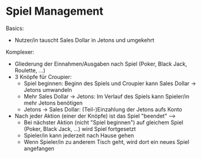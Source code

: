 # Spiel Management
Basics:
- Nutzer/in tauscht Sales Dollar in Jetons und umgekehrt

Komplexer:
- Gliederung der Einnahmen/Ausgaben nach Spiel (Poker, Black Jack, Roulette, ...)
- 3 Knöpfe für Croupier:
    - Spiel beginnen: Beginn des Spiels und Croupier kann Sales Dollar -> Jetons umwandeln
    - Mehr Sales Dollar -> Jetons: Im Verlauf des Spiels kann Spieler/in mehr Jetons benötigen
    - Jetons -> Sales Dollar: (Teil-)Einzahlung der Jetons aufs Konto
- Nach jeder Aktion (einer der Knöpfe) ist das Spiel "beendet" -->
    - Bei nächster Aktion (nicht "Spiel beginnen")
    auf gleichem Spiel (Poker, Black Jack, ...) wird Spiel fortgesetzt
    - Spieler/in kann jederzeit nach Hause gehen
    - Wenn Spieler/in zu anderem Tisch geht, wird dort ein neues Spiel angefangen
